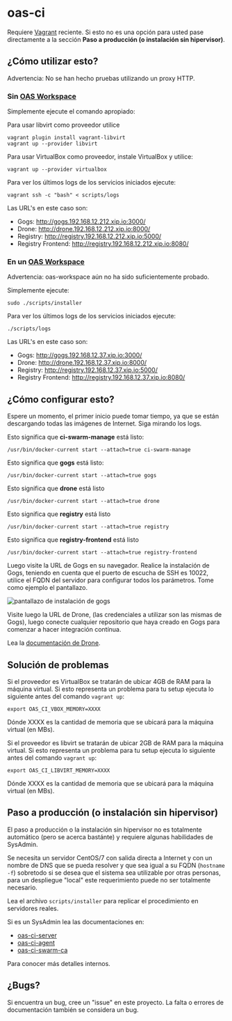 # oas-ci

Requiere [Vagrant](http://www.vagrantup.com/) reciente. Si esto no es una opción para usted pase directamente a la sección **Paso a producción (o instalación sin hipervisor)**.

## ¿Cómo utilizar esto?

Advertencia: No se han hecho pruebas utilizando un proxy HTTP.

### Sin [OAS Workspace](https://github.com/andresvia/oas-workspace)

Simplemente ejecute el comando apropiado:

Para usar libvirt como proveedor utilice

```
vagrant plugin install vagrant-libvirt
vagrant up --provider libvirt
```

Para usar VirtualBox como proveedor, instale VirtualBox y utilice:

```
vagrant up --provider virtualbox
```

Para ver los últimos logs de los servicios iniciados ejecute:

```
vagrant ssh -c "bash" < scripts/logs
```

Las URL's en este caso son:

- Gogs: http://gogs.192.168.12.212.xip.io:3000/
- Drone: http://drone.192.168.12.212.xip.io:8000/
- Registry: http://registry.192.168.12.212.xip.io:5000/
- Registry Frontend: http://registry.192.168.12.212.xip.io:8080/

### En un [OAS Workspace](https://github.com/andresvia/oas-workspace)

Advertencia: oas-workspace aún no ha sido suficientemente probado.

Simplemente ejecute:

```
sudo ./scripts/installer
```

Para ver los últimos logs de los servicios iniciados ejecute:

```
./scripts/logs
```

Las URL's en este caso son:

- Gogs: http://gogs.192.168.12.37.xip.io:3000/
- Drone: http://drone.192.168.12.37.xip.io:8000/
- Registry: http://registry.192.168.12.37.xip.io:5000/
- Registry Frontend: http://registry.192.168.12.37.xip.io:8080/

## ¿Cómo configurar esto?

Espere un momento, el primer inicio puede tomar tiempo, ya que se están descargando todas las imágenes de Internet. Siga mirando los logs.

Esto significa que **ci-swarm-manage** está listo:

```
/usr/bin/docker-current start --attach=true ci-swarm-manage
```

Esto significa que **gogs** está listo:

```
/usr/bin/docker-current start --attach=true gogs
```

Esto significa que **drone** está listo

```
/usr/bin/docker-current start --attach=true drone
```

Esto significa que **registry** está listo

```
/usr/bin/docker-current start --attach=true registry
```

Esto significa que **registry-frontend** está listo

```
/usr/bin/docker-current start --attach=true registry-frontend
```

Luego visite la URL de Gogs en su navegador. Realice la instalación de Gogs, teniendo en cuenta que el puerto de escucha de SSH es 10022, utilice el FQDN del servidor para configurar todos los parámetros. Tome como ejemplo el pantallazo.

![pantallazo de instalación de gogs](http://i.imgur.com/EUNC4Bz.png)

Visite luego la URL de Drone, (las credenciales a utilizar son las mismas de Gogs), luego conecte cualquier repositorio que haya creado en Gogs para comenzar a hacer integración contínua.

Lea la [documentación de Drone](http://readme.drone.io/).

## Solución de problemas

Si el proveedor es VirtualBox se tratarán de ubicar 4GB de RAM para la máquina virtual. Si esto representa un problema para tu setup ejecuta lo siguiente antes del comando `vagrant up`:

```
export OAS_CI_VBOX_MEMORY=XXXX
```

Dónde XXXX es la cantidad de memoria que se ubicará para la máquina virtual (en MBs).

Si el proveedor es libvirt se tratarán de ubicar 2GB de RAM para la máquina virtual. Si esto representa un problema para tu setup ejecuta lo siguiente antes del comando `vagrant up`:

```
export OAS_CI_LIBVIRT_MEMORY=XXXX
```

Dónde XXXX es la cantidad de memoria que se ubicará para la máquina virtual (en MBs).

## Paso a producción (o instalación sin hipervisor)

El paso a producción o la instalación sin hipervisor no es totalmente automático (pero se acerca bastánte) y requiere algunas habilidades de SysAdmin.

Se necesita un servidor CentOS/7 con salida directa a Internet y con un nombre de DNS que se pueda resolver y que sea igual a su FQDN (`hostname -f`) sobretodo si se desea que el sistema sea utilizable por otras personas, para un despliegue "local" este requerimiento puede no ser totalmente necesario.

Lea el archivo `scripts/installer` para replicar el procedimiento en servidores reales.

Si es un SysAdmin lea las documentaciones en:

  - [oas-ci-server](https://github.com/andresvia/oas-ci-server)
  - [oas-ci-agent](https://github.com/andresvia/oas-ci-agent)
  - [oas-ci-swarm-ca](https://github.com/andresvia/oas-ci-swarm-ca)

Para conocer más detalles internos.

## ¿Bugs?

Si encuentra un bug, cree un "issue" en este proyecto. La falta o errores de documentación también se considera un bug.
